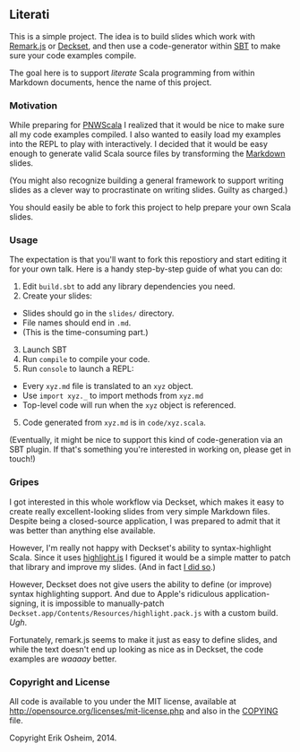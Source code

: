 ## Literati

This is a simple project. The idea is to build slides which work with
[Remark.js](https://github.com/gnab/remark) or
[Deckset](http://www.decksetapp.com/), and then use a code-generator
within [SBT](http://www.scala-sbt.org/) to make sure your code
examples compile.

The goal here is to support *literate* Scala programming from within
Markdown documents, hence the name of this project.

### Motivation

While preparing for [PNWScala](http://pnwscala.org/2014/index.html) I
realized that it would be nice to make sure all my code examples
compiled. I also wanted to easily load my examples into the REPL to
play with interactively. I decided that it would be easy enough to
generate valid Scala source files by transforming the
[Markdown](http://daringfireball.net/projects/markdown/syntax) slides.

(You might also recognize building a general framework to support
writing slides as a clever way to procrastinate on writing
slides. Guilty as charged.)

You should easily be able to fork this project to help prepare your
own Scala slides.

### Usage

The expectation is that you'll want to fork this repostiory and start
editing it for your own talk. Here is a handy step-by-step guide of
what you can do:

1. Edit `build.sbt` to add any library dependencies you need.
2. Create your slides:
  * Slides should go in the `slides/` directory.
  * File names should end in `.md`.
  * (This is the time-consuming part.)
3. Launch SBT
4. Run `compile` to compile your code.
5. Run `console` to launch a REPL:
  * Every `xyz.md` file is translated to an `xyz` object.
  * Use `import xyz._` to import methods from `xyz.md`
  * Top-level code will run when the `xyz` object is referenced.
5. Code generated from `xyz.md` is in `code/xyz.scala`.

(Eventually, it might be nice to support this kind of code-generation
via an SBT plugin. If that's something you're interested in working
on, please get in touch!)

### Gripes

I got interested in this whole workflow via Deckset, which makes it
easy to create really excellent-looking slides from very simple
Markdown files. Despite being a closed-source application, I was
prepared to admit that it was better than anything else available.

However, I'm really not happy with Deckset's ability to
syntax-highlight Scala. Since it uses [highlight.js](https://highlightjs.org/) I figured it
would be a simple matter to patch that library and improve my slides.
(And in fact [I did so](https://github.com/isagalaev/highlight.js/pull/475).)

However, Deckset does not give users the ability to define (or
improve) syntax highlighting support. And due to Apple's ridiculous
application-signing, it is impossible to manually-patch
`Deckset.app/Contents/Resources/highlight.pack.js` with a custom
build. *Ugh*.

Fortunately, remark.js seems to make it just as easy to define slides,
and while the text doesn't end up looking as nice as in Deckset, the
code examples are *waaaay* better.

### Copyright and License

All code is available to you under the MIT license, available at
http://opensource.org/licenses/mit-license.php and also in the
[COPYING](COPYING) file.

Copyright Erik Osheim, 2014.
